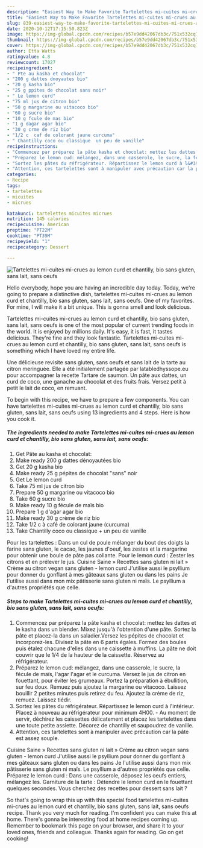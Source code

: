 ```yaml
---
description: "Easiest Way to Make Favorite Tartelettes mi-cuites mi-crues au lemon curd et chantilly, bio sans gluten, sans lait, sans oeufs"
title: "Easiest Way to Make Favorite Tartelettes mi-cuites mi-crues au lemon curd et chantilly, bio sans gluten, sans lait, sans oeufs"
slug: 839-easiest-way-to-make-favorite-tartelettes-mi-cuites-mi-crues-au-lemon-curd-et-chantilly-bio-sans-gluten-sans-lait-sans-oeufs
date: 2020-10-12T17:15:50.823Z
image: https://img-global.cpcdn.com/recipes/b57e9dd42067db3c/751x532cq70/tartelettes-mi-cuites-mi-crues-au-lemon-curd-et-chantilly-bio-sans-gluten-sans-lait-sans-oeufs-photo-principale-de-la-recette.jpg
thumbnail: https://img-global.cpcdn.com/recipes/b57e9dd42067db3c/751x532cq70/tartelettes-mi-cuites-mi-crues-au-lemon-curd-et-chantilly-bio-sans-gluten-sans-lait-sans-oeufs-photo-principale-de-la-recette.jpg
cover: https://img-global.cpcdn.com/recipes/b57e9dd42067db3c/751x532cq70/tartelettes-mi-cuites-mi-crues-au-lemon-curd-et-chantilly-bio-sans-gluten-sans-lait-sans-oeufs-photo-principale-de-la-recette.jpg
author: Etta Watts
ratingvalue: 4.8
reviewcount: 17027
recipeingredient:
- " Pte au kasha et chocolat"
- "200 g dattes dnoyautes bio"
- "20 g kasha bio"
- "25 g ppites de chocolat sans noir"
- " Le lemon curd"
- "75 ml jus de citron bio"
- "50 g margarine ou vitacoco bio"
- "60 g sucre bio"
- "10 g fcule de mas bio"
- "1 g dagar agar bio"
- "30 g crme de riz bio"
- "1/2 c  caf de colorant jaune curcuma"
- " Chantilly coco ou classique  un peu de vanille"
recipeinstructions:
- "Commencez par préparez la pâte kasha et chocolat: mettez les dattes et le kasha dans un blender. Mixez jusqu&#39;à l&#39;obtention d&#39;une pâte. Sortez la pâte et placez-la dans un saladier.Versez les pépites de chocolat et incorporez-les. Divisez la pâte en 6 parts égales. Formez des boules puis étalez chacune d&#39;elles dans une caissette à muffins. La pâte ne doit couvrir que le 1/4 de la hauteur de la caissette. Réservez au réfrigérateur."
- "Préparez le lemon cud: mélangez, dans une casserole, le sucre, la fécule de maïs, l&#39;agar l&#39;agar et le curcuma. Versez le jus de citron en fouettant, pour éviter les grumeaux. Portez la préparation à ébullition, sur feu doux. Remuez puis ajoutez la margarine ou vitacoco. Laissez bouillir 2 petites minutes puis retirez du feu. Ajoutez la crème de riz, remuez. Laissez tiédir."
- "Sortez les pâtes du réfrigérateur. Répartissez le lemon curd à l&#39;intérieur. Placez à nouveau au réfrigérateur pour minimum 4H00. Au moment de servir, déchirez les caissettes délicatement et placez les tartelettes dans une toute petite assiette. Décorez de chantilly et saupoudrez de vanille."
- "Attention, ces tartelettes sont à manipuler avec précaution car la pâte est assez souple."
categories:
- Recipe
tags:
- tartelettes
- micuites
- micrues

katakunci: tartelettes micuites micrues 
nutrition: 145 calories
recipecuisine: American
preptime: "PT22M"
cooktime: "PT39M"
recipeyield: "1"
recipecategory: Dessert

---
```



![Tartelettes mi-cuites mi-crues au lemon curd et chantilly, bio sans gluten, sans lait, sans oeufs](https://img-global.cpcdn.com/recipes/b57e9dd42067db3c/751x532cq70/tartelettes-mi-cuites-mi-crues-au-lemon-curd-et-chantilly-bio-sans-gluten-sans-lait-sans-oeufs-photo-principale-de-la-recette.jpg)

Hello everybody, hope you are having an incredible day today. Today, we're going to prepare a distinctive dish, tartelettes mi-cuites mi-crues au lemon curd et chantilly, bio sans gluten, sans lait, sans oeufs. One of my favorites. For mine, I will make it a bit unique. This is gonna smell and look delicious.

Tartelettes mi-cuites mi-crues au lemon curd et chantilly, bio sans gluten, sans lait, sans oeufs is one of the most popular of current trending foods in the world. It is enjoyed by millions daily. It's easy, it is fast, it tastes delicious. They're fine and they look fantastic. Tartelettes mi-cuites mi-crues au lemon curd et chantilly, bio sans gluten, sans lait, sans oeufs is something which I have loved my entire life.

Une délicieuse revisite sans gluten, sans oeufs et sans lait de la tarte au citron meringuée. Elle a été initialement partagée par latabledhyssope.eu pour accompagner la recette Tartare de saumon. Un pâte aux dattes, un curd de coco, une ganache au chocolat et des fruits frais. Versez petit à petit le lait de coco, en remuant.


To begin with this recipe, we have to prepare a few components. You can have tartelettes mi-cuites mi-crues au lemon curd et chantilly, bio sans gluten, sans lait, sans oeufs using 13 ingredients and 4 steps. Here is how you cook it.

<!--inarticleads1-->

##### The ingredients needed to make Tartelettes mi-cuites mi-crues au lemon curd et chantilly, bio sans gluten, sans lait, sans oeufs:

1. Get  Pâte au kasha et chocolat:
1. Make ready 200 g dattes dénoyautées bio
1. Get 20 g kasha bio
1. Make ready 25 g pépites de chocolat &#34;sans&#34; noir
1. Get  Le lemon curd
1. Take 75 ml jus de citron bio
1. Prepare 50 g margarine ou vitacoco bio
1. Take 60 g sucre bio
1. Make ready 10 g fécule de maïs bio
1. Prepare 1 g d&#39;agar agar bio
1. Make ready 30 g crème de riz bio
1. Take 1/2 c à café de colorant jaune (curcuma)
1. Take  Chantilly coco ou classique + un peu de vanille


Pour les tartelettes : Dans un cul de poule mélanger du bout des doigts la farine sans gluten, le cacao, les jaunes d&#39;oeuf, les zestes et la margarine pour obtenir une boule de pâte pas collante. Pour le lemon curd : Zester les citrons et en prélever le jus. Cuisine Saine » Recettes sans gluten ni lait » Crème au citron vegan sans gluten - lemon curd J&#39;utilise aussi le psyllium pour donner du gonflant à mes gâteaux sans gluten ou dans les pains Je l&#39;utilise aussi dans mon mix pâtisserie sans gluten ni maïs. Le psyllium a d&#39;autres propriétés que celle. 

<!--inarticleads2-->

##### Steps to make Tartelettes mi-cuites mi-crues au lemon curd et chantilly, bio sans gluten, sans lait, sans oeufs:

1. Commencez par préparez la pâte kasha et chocolat: mettez les dattes et le kasha dans un blender. Mixez jusqu&#39;à l&#39;obtention d&#39;une pâte. Sortez la pâte et placez-la dans un saladier.Versez les pépites de chocolat et incorporez-les. Divisez la pâte en 6 parts égales. Formez des boules puis étalez chacune d&#39;elles dans une caissette à muffins. La pâte ne doit couvrir que le 1/4 de la hauteur de la caissette. Réservez au réfrigérateur.
1. Préparez le lemon cud: mélangez, dans une casserole, le sucre, la fécule de maïs, l&#39;agar l&#39;agar et le curcuma. Versez le jus de citron en fouettant, pour éviter les grumeaux. Portez la préparation à ébullition, sur feu doux. Remuez puis ajoutez la margarine ou vitacoco. Laissez bouillir 2 petites minutes puis retirez du feu. Ajoutez la crème de riz, remuez. Laissez tiédir.
1. Sortez les pâtes du réfrigérateur. Répartissez le lemon curd à l&#39;intérieur. Placez à nouveau au réfrigérateur pour minimum 4H00. - Au moment de servir, déchirez les caissettes délicatement et placez les tartelettes dans une toute petite assiette. Décorez de chantilly et saupoudrez de vanille.
1. Attention, ces tartelettes sont à manipuler avec précaution car la pâte est assez souple.


Cuisine Saine » Recettes sans gluten ni lait » Crème au citron vegan sans gluten - lemon curd J&#39;utilise aussi le psyllium pour donner du gonflant à mes gâteaux sans gluten ou dans les pains Je l&#39;utilise aussi dans mon mix pâtisserie sans gluten ni maïs. Le psyllium a d&#39;autres propriétés que celle. Préparez le lemon curd : Dans une casserole, déposez les oeufs entiers, mélangez les. Garniture de la tarte : Détendre le lemon curd en le fouettant quelques secondes. Vous cherchez des recettes pour dessert sans lait ? 

So that's going to wrap this up with this special food tartelettes mi-cuites mi-crues au lemon curd et chantilly, bio sans gluten, sans lait, sans oeufs recipe. Thank you very much for reading. I'm confident you can make this at home. There's gonna be interesting food at home recipes coming up. Remember to bookmark this page on your browser, and share it to your loved ones, friends and colleague. Thanks again for reading. Go on get cooking!
